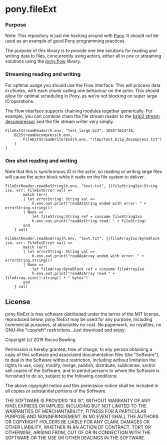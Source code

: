 # pony.fileExt

### Purpose

Note: This repository is just me hacking around with [Pony](https://www.ponylang.io). It should not be used as an example of good Pony programming practices.

The purpose of this library is to provide one line solutions for reading and writing data to files, concurrently using actors, either all in one or streaming solutions using the [pony.flow](https://github.com/KittyMac/pony.flow) library.

### Streaming reading and writing

For optimal usage you should use the Flow interface. This will process data in chunks, with each chunk calling one behaviour on the actor. This should allow for optimal scheduling in Pony, as we're not blocking on super large IO operations.

The Flow interface supports chaining modules together generically. For example, you can combine chain the file stream reader to the [bzip2 stream decompressor](https://github.com/KittyMac/pony.bzip2) and the file stream writer very simply.

```
FileExtStreamReader(h.env, "test_large.bz2", 1024*1024*16,
	BZ2StreamDecompress(h.env,
		FileExtStreamWriterEnd(h.env, "/tmp/test_bzip_decompress.txt")
	)
)
```


### One shot reading and writing

Note that this is synchronous IO in the actor, so reading or writing large files will cause the actor block while it waits on the file system to deliver.

```
FileExtReader.readAsString(h.env, "test.txt", {(fileStringIso:String iso, err: FileExtError val) =>
		match (err)
		| let errorString: String val =>
			h.env.out.print("readAsString ended with error: " + errorString.string())
		| None =>
			let fileString:String ref = consume fileStringIso
			h.env.out.print("readAsString read: " + fileString)
	    end
	} val)
```

```
FileExtReader.readAsArray(h.env, "test.txt", {(fileArrayIso:ByteBlock iso, err: FileExtError val) =>
		match (err)
		| let errorString: String val =>
			h.env.out.print("readAsArray ended with error: " + errorString.string())
		| None =>
			let fileArray:ByteBlock ref = consume fileArrayIso
			h.env.out.print("readAsArray read " + fileArray.size().string() + " bytes")
	    end
	} val)
```


## License

pony.fileExt is free software distributed under the terms of the MIT license, reproduced below. pony.fileExt may be used for any purpose, including commercial purposes, at absolutely no cost. No paperwork, no royalties, no GNU-like "copyleft" restrictions. Just download and enjoy.

Copyright (c) 2019 Rocco Bowling

Permission is hereby granted, free of charge, to any person obtaining a copy of this software and associated documentation files (the "Software"), to deal in the Software without restriction, including without limitation the rights to use, copy, modify, merge, publish, distribute, sublicense, and/or sell copies of the Software, and to permit persons to whom the Software is furnished to do so, subject to the following conditions:

The above copyright notice and this permission notice shall be included in all copies or substantial portions of the Software.

THE SOFTWARE IS PROVIDED "AS IS", WITHOUT WARRANTY OF ANY KIND, EXPRESS OR IMPLIED, INCLUDING BUT NOT LIMITED TO THE WARRANTIES OF MERCHANTABILITY, FITNESS FOR A PARTICULAR PURPOSE AND NONINFRINGEMENT. IN NO EVENT SHALL THE AUTHORS OR COPYRIGHT HOLDERS BE LIABLE FOR ANY CLAIM, DAMAGES OR OTHER LIABILITY, WHETHER IN AN ACTION OF CONTRACT, TORT OR OTHERWISE, ARISING FROM, OUT OF OR IN CONNECTION WITH THE SOFTWARE OR THE USE OR OTHER DEALINGS IN THE SOFTWARE.